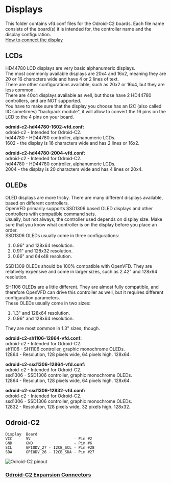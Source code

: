 # Displays

This folder contains vfd.conf files for the Odroid-C2 boards. Each file name consists of the board(s) it is intended for, the controller name and the display configuration.  
[How to connect the display](#odroid-c2)

## LCDs

HD44780 LCD displays are very basic alphanumeric displays.  
The most commonly available displays are 20x4 and 16x2, meaning they are 20 or 16 characters wide and have 4 or 2 lines of text.  
There are other configurations available, such as 20x2 or 16x4, but they are less common.  
There are 40x4 displays available as well, but those have 2 HD44780 controllers, and are NOT supported.  
You have to make sure that the display you choose has an I2C (also called IIC sometimes) "backpack module", it will allow to convert the 16 pins on the LCD to the 4 pins on your board.

**odroid-c2-hd44780-1602-vfd.conf:**  
odroid-c2 - Intended for Odroid-C2.  
hd44780 - HD44780 controller, alphanumeric LCDs.  
1602 - the display is 16 characters wide and has 2 lines or 16x2.

**odroid-c2-hd44780-2004-vfd.conf:**  
odroid-c2 - Intended for Odroid-C2.  
hd44780 - HD44780 controller, alphanumeric LCDs.  
2004 - the display is 20 characters wide and has 4 lines or 20x4.

## OLEDs

OLED displays are more tricky. There are many different displays available, based on different controllers.  
OpenVFD primarily supports SSD1306 based OLED displays and other controllers with compatible command sets.  
Usually, but not always, the controller used depends on display size. Make sure that you know what controller is on the display before you place an order.  
SSD1306 OLEDs usually come in three configurations:

1. 0.96" and 128x64 resolution.
1. 0.91" and 128x32 resolution.
1. 0.66" and 64x48 resolution.

SSD1309 OLEDs should be 100% compatible with OpenVFD. They are relatively expensive and come in larger sizes, such as 2.42" and 128x64 resolution.

SH1106 OLEDs are a little different. They are almost fully compatible, and therefore OpenVFD can drive this controller as well, but it requires different configuration parameters.  
These OLEDs usually come in two sizes:

1. 1.3" and 128x64 resolution.
1. 0.96" and 128x64 resolution.

They  are most common in 1.3" sizes, though.

**odroid-c2-sh1106-12864-vfd.conf:**  
odroid-c2 - Intended for Odroid-C2.  
sh1106 - SH1106 controller, graphic monochrome OLEDs.  
12864 - Resolution, 128 pixels wide, 64 pixels high. 128x64.

**odroid-c2-ssd1306-12864-vfd.conf:**  
odroid-c2 - Intended for Odroid-C2.  
ssd1306 - SSD1306 controller, graphic monochrome OLEDs.  
12864 - Resolution, 128 pixels wide, 64 pixels high. 128x64.

**odroid-c2-ssd1306-12832-vfd.conf:**  
odroid-c2 - Intended for Odroid-C2.  
ssd1306 - SSD1306 controller, graphic monochrome OLEDs.  
12832 - Resolution, 128 pixels wide, 32 pixels high. 128x32.

## Odroid-C2

```text
Display  Board
VCC      5V                   - Pin #2
GND      GND                  - Pin #6
SCL      GPIODV_27 - I2CB_SCL - Pin #28
SDA      GPIODV_26 - I2CB_SDA - Pin #27
```

![Odroid-C2 pinout](https://wiki.odroid.com/_media/odroid-c2/hardware/c2_j2.png)

### [Odroid-C2 Expansion Connectors](https://wiki.odroid.com/odroid-c2/hardware/expansion_connectors/)
